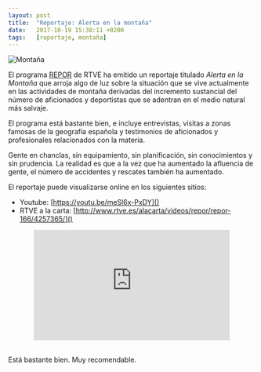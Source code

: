 ```yaml
---
layout: post
title:  "Reportaje: Alerta en la montaña"
date:   2017-10-19 15:38:11 +0200
tags:	[reportaje, montaña]
---
```


![Montaña][montaña]

El programa [REPOR][repor] de RTVE ha emitido un reportaje titulado
_Alerta en la Montaña_ que arroja algo de luz sobre la situación que se
vive actualmente en las actividades de montaña derivadas del incremento
sustancial del número de aficionados y deportistas que se adentran en el
medio natural más salvaje.

El programa está bastante bien, e incluye entrevistas, visitas a zonas famosas
de la geografía española y testimonios de aficionados y profesionales
relacionados con la materia.
<!--more-->

Gente en chanclas, sin equipamiento, sin planificación, sin conocimientos y sin
prudencia. La realidad es que a la vez que ha aumentado la afluencia de gente,
el número de accidentes y rescates también ha aumentado.

El reportaje puede visualizarse online en los siguientes sitios:

* Youtube: [https://youtu.be/meSl6x-PxDY]()
* RTVE a la carta: [http://www.rtve.es/alacarta/videos/repor/repor-166/4257365/]()

<center>
<iframe width="400" height="225"
        src="https://www.youtube-nocookie.com/embed/meSl6x-PxDY?rel=0"
        frameborder="0" allowfullscreen>
</iframe>
</center>

<br/>

Está bastante bien. Muy recomendable.

[montaña]:	{{site.url}}/assets/vivac-torrecilla-horizonte.jpg
[repor]:	http://www.rtve.es/television/repor/
